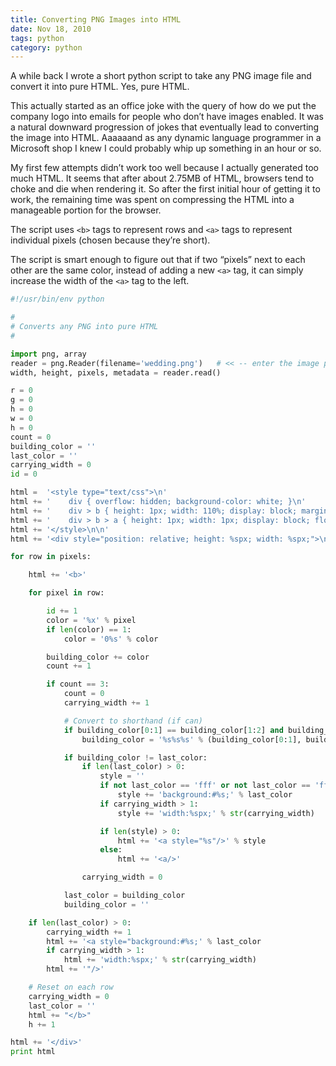 ```yaml
---
title: Converting PNG Images into HTML
date: Nov 18, 2010
tags: python
category: python
---
```


A while back I wrote a short python script to take any PNG image file and convert it into pure HTML.  Yes, pure HTML.

This actually started as an office joke with the query of how do we put the company logo into emails for people who don’t have images enabled.  It was a natural downward progression of jokes that eventually lead to converting the image into HTML.  Aaaaaand as any dynamic language programmer in a Microsoft shop I knew I could probably whip up something in an hour or so.

My first few attempts didn’t work too well because I actually generated too much HTML.  It seems that after about 2.75MB of HTML, browsers tend to choke and die when rendering it.  So after the first initial hour of getting it to work, the remaining time was spent on compressing the HTML into a manageable portion for the browser.

The script uses `<b>` tags to represent rows and `<a>` tags to represent individual pixels (chosen because they’re short).

The script is smart enough to figure out that if two “pixels” next to each other are the same color, instead of adding a new `<a>` tag, it can simply increase the width of the `<a>` tag to the left.

```python
#!/usr/bin/env python

#
# Converts any PNG into pure HTML
#

import png, array
reader = png.Reader(filename='wedding.png')   # << -- enter the image path here
width, height, pixels, metadata = reader.read()

r = 0
g = 0
h = 0
w = 0
h = 0
count = 0
building_color = ''
last_color = ''
carrying_width = 0
id = 0

html =  '<style type="text/css">\n'
html += '    div { overflow: hidden; background-color: white; }\n'
html += '    div > b { height: 1px; width: 110%; display: block; margin: 0; padding: 0; overflow: hidden; }\n'
html += '    div > b > a { height: 1px; width: 1px; display: block; float: left; background-color: #ffffff; margin: 0; padding: 0; }\n'
html += '</style>\n\n'
html += '<div style="position: relative; height: %spx; width: %spx;">\n' % (height, width)

for row in pixels:

    html += '<b>'

    for pixel in row:

        id += 1
        color = '%x' % pixel
        if len(color) == 1:
            color = '0%s' % color

        building_color += color
        count += 1

        if count == 3:
            count = 0
            carrying_width += 1

            # Convert to shorthand (if can)
            if building_color[0:1] == building_color[1:2] and building_color[2:3] == building_color[3:4] and building_color[4:5] == building_color[5:6]:
                building_color = '%s%s%s' % (building_color[0:1], building_color[2:3], building_color[4:5])

            if building_color != last_color:
                if len(last_color) > 0:
                    style = ''
                    if not last_color == 'fff' or not last_color == 'ffffff':
                        style += 'background:#%s;' % last_color
                    if carrying_width > 1:
                        style += 'width:%spx;' % str(carrying_width)

                    if len(style) > 0:
                        html += '<a style="%s"/>' % style
                    else:
                        html += '<a/>'

                carrying_width = 0

            last_color = building_color
            building_color = ''

    if len(last_color) > 0:
        carrying_width += 1
        html += '<a style="background:#%s;' % last_color
        if carrying_width > 1:
            html += 'width:%spx;' % str(carrying_width)
        html += '"/>'

    # Reset on each row
    carrying_width = 0
    last_color = ''
    html += "</b>"
    h += 1

html += '</div>'
print html
```

